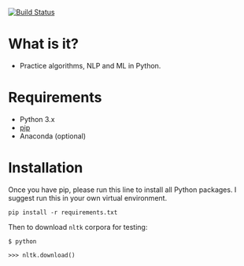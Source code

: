 [![Build Status](https://travis-ci.org/diophung/code-python.svg?branch=master)](https://travis-ci.org/diophung/code-python)

# What is it?
- Practice algorithms, NLP and ML in Python.

# Requirements
- Python 3.x
- [pip](https://pip.pypa.io/en/stable/installing/)
- Anaconda (optional) 

# Installation
Once you have pip, please run this line to install all Python packages. I suggest run this in your own virtual environment.
```
pip install -r requirements.txt
```

Then to download `nltk` corpora for testing:

```
$ python

>>> nltk.download()
````

